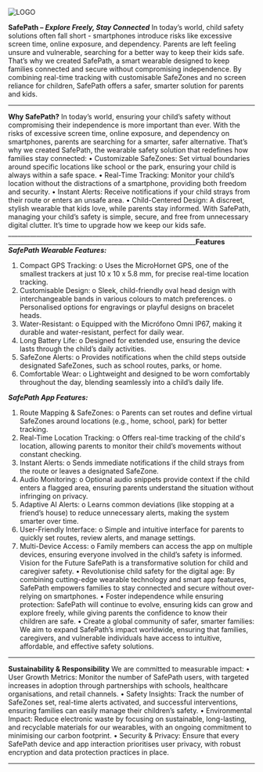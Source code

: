 ![LOGO](https://github.com/user-attachments/assets/de6eaf52-f5af-4aa2-9c9f-7af5399838df)

**SafePath – _Explore Freely, Stay Connected_**
In today’s world, child safety solutions often fall short - smartphones introduce risks like excessive screen time, online exposure, and dependency. Parents are left feeling unsure and vulnerable, searching for a better way to keep their kids safe.
That’s why we created SafePath, a smart wearable designed to keep families connected and secure without compromising independence. By combining real-time tracking with customisable SafeZones and no screen reliance for children, SafePath offers a safer, smarter solution for parents and kids.
__________________________________________________________________________________________________________________________________________
**Why SafePath?**
In today’s world, ensuring your child’s safety without compromising their independence is more important than ever. With the risks of excessive screen time, online exposure, and dependency on smartphones, parents are searching for a smarter, safer alternative.
That’s why we created SafePath, the wearable safety solution that redefines how families stay connected:
•	Customizable SafeZones: Set virtual boundaries around specific locations like school or the park, ensuring your child is always within a safe space.
•	Real-Time Tracking: Monitor your child’s location without the distractions of a smartphone, providing both freedom and security.
•	Instant Alerts: Receive notifications if your child strays from their route or enters an unsafe area.
•	Child-Centered Design: A discreet, stylish wearable that kids love, while parents stay informed.
With SafePath, managing your child’s safety is simple, secure, and free from unnecessary digital clutter. It’s time to upgrade how we keep our kids safe.
__________________________________________________________________________________________________________________________________________**Features**
_**SafePath Wearable Features:**_
1.	Compact GPS Tracking:
o	Uses the MicroHornet GPS, one of the smallest trackers at just 10 x 10 x 5.8 mm, for precise real-time location tracking.
2.	Customisable Design:
o	Sleek, child-friendly oval head design with interchangeable bands in various colours to match preferences.
o	Personalised options for engravings or playful designs on bracelet heads.
3.	Water-Resistant:
o	Equipped with the Micrófono Omni IP67, making it durable and water-resistant, perfect for daily wear.
4.	Long Battery Life:
o	Designed for extended use, ensuring the device lasts through the child’s daily activities.
5.	SafeZone Alerts:
o	Provides notifications when the child steps outside designated SafeZones, such as school routes, parks, or home.
6.	Comfortable Wear:
o	Lightweight and designed to be worn comfortably throughout the day, blending seamlessly into a child’s daily life.

_**SafePath App Features:**_
1.	Route Mapping & SafeZones:
o	Parents can set routes and define virtual SafeZones around locations (e.g., home, school, park) for better tracking.
2.	Real-Time Location Tracking:
o	Offers real-time tracking of the child's location, allowing parents to monitor their child’s movements without constant checking.
3.	Instant Alerts:
o	Sends immediate notifications if the child strays from the route or leaves a designated SafeZone.
4.	Audio Monitoring:
o	Optional audio snippets provide context if the child enters a flagged area, ensuring parents understand the situation without infringing on privacy.
5.	Adaptive AI Alerts:
o	Learns common deviations (like stopping at a friend’s house) to reduce unnecessary alerts, making the system smarter over time.
6.	User-Friendly Interface:
o	Simple and intuitive interface for parents to quickly set routes, review alerts, and manage settings.
7.	Multi-Device Access:
o	Family members can access the app on multiple devices, ensuring everyone involved in the child’s safety is informed.
Vision for the Future
SafePath is a transformative solution for child and caregiver safety.
•	Revolutionise child safety for the digital age: By combining cutting-edge wearable technology and smart app features, SafePath empowers families to stay connected and secure without over-relying on smartphones.
•	Foster independence while ensuring protection: SafePath will continue to evolve, ensuring kids can grow and explore freely, while giving parents the confidence to know their children are safe.
•	Create a global community of safer, smarter families: We aim to expand SafePath’s impact worldwide, ensuring that families, caregivers, and vulnerable individuals have access to intuitive, affordable, and effective safety solutions.
__________________________________________________________________________________________________________________________________________
**Sustainability & Responsibility**
We are committed to measurable impact:
•	User Growth Metrics: Monitor the number of SafePath users, with targeted increases in adoption through partnerships with schools, healthcare organisations, and retail channels.
•	Safety Insights: Track the number of SafeZones set, real-time alerts activated, and successful interventions, ensuring families can easily manage their children’s safety.
•	Environmental Impact: Reduce electronic waste by focusing on sustainable, long-lasting, and recyclable materials for our wearables, with an ongoing commitment to minimising our carbon footprint.
•	Security & Privacy: Ensure that every SafePath device and app interaction prioritises user privacy, with robust encryption and data protection practices in place.
__________________________________________________________________________________________________________________________________________
